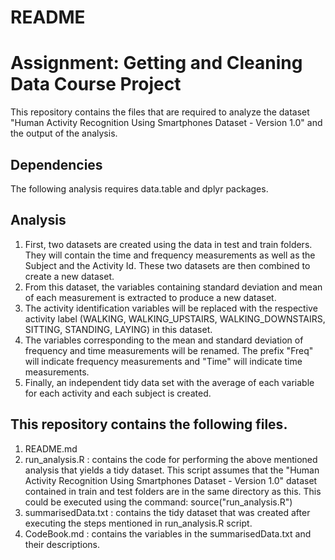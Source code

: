 # README
# Assignment: Getting and Cleaning Data Course Project

This repository contains the files that are required to analyze the dataset "Human Activity Recognition Using Smartphones Dataset - Version 1.0" and the output of the analysis.

## Dependencies
The following analysis requires data.table and dplyr packages.

## Analysis

1. First, two datasets are created using the data in test and train folders. They will contain the time and frequency measurements as well as the Subject and the Activity Id. These two datasets are then combined to create a new dataset. 
2. From this dataset, the variables containing standard deviation and mean of each measurement  is extracted to produce a new dataset. 
3. The activity identification variables will be replaced with the respective activity label (WALKING, WALKING_UPSTAIRS, WALKING_DOWNSTAIRS, SITTING, STANDING, LAYING) in this dataset.
4. The variables corresponding to the mean and standard deviation of frequency and time measurements will be renamed. The prefix "Freq" will indicate frequency measurements and "Time" will indicate time measurements.
5. Finally, an independent tidy data set with the average of each variable for each activity and each subject is created.

## This repository contains the following files.
1. README.md
2. run_analysis.R : contains the code for performing the above mentioned analysis that yields a tidy dataset. This script assumes that the "Human Activity Recognition Using Smartphones Dataset - Version 1.0" dataset contained in train and test folders are in the same directory as this.
This could be executed using the command: source("run_analysis.R")
3. summarisedData.txt : contains the tidy dataset that was created after executing the steps mentioned in run_analysis.R script.
4. CodeBook.md : contains the variables in the summarisedData.txt and their descriptions.
